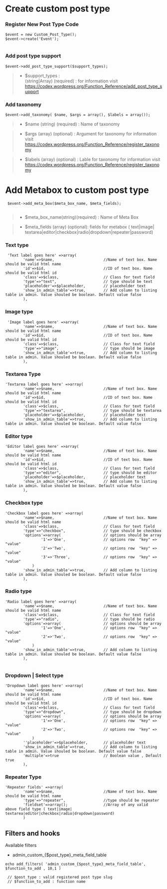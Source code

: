 # Create custom post type 

### Register New Post Type Code 

```
$event = new Custom_Post_Type();
$event->create('Event');
 
```

### Add post type support
```
$event->add_post_type_support($support_types);
```
 
> * $support_types :  
> (string|Array) (required) : for information visit https://codex.wordpress.org/Function_Reference/add_post_type_support

### Add taxonomy

```
$event->add_taxonomy( $name, $args = array(), $labels = array());

```

> * $name (string) (required) : Name of taxonomy

> * $args (array) (optional) : Argument  for taxonomy for information visit https://codex.wordpress.org/Function_Reference/register_taxonomy

> * $labels (array) (optional) : Lable for taxonomy  for information visit
https://codex.wordpress.org/Function_Reference/register_taxonomy

# Add Metabox to custom post type

```
 $event->add_meta_box($meta_box_name, $meta_fields);
 
```
> *  $meta_box_name(string)(required) : Name of Meta Box

> * $meta_fields (array) (optional): fields for metabox ( text|image| textarea|editor|checkbox|radio|dropdown|repeater|password)

### Text type 
```
 'Text label goes here' =>array(
		'name'=>$name,						//Name of text box. Name should be valid html name
		'id'=>$id,							//ID of text box. Name should be valid html id
		'class'=>$class, 					// Class for text field
		'type'=>"text",  					// type should be text 
		'placeholder'=>$placeholder, 		// placeholder text 
		'show_in_admin_table'=>true,		// Add column to listing table in admin. Value shouled be boolean. Default value false
		),
```

### Image type 
```
 'Image label goes here' =>array(
		'name'=>$name,						//Name of text box. Name should be valid html name
		'id'=>$id,							//ID of text box. Name should be valid html id
		'class'=>$class, 					// Class for text field
		'type'=>"image",  					// type should be image 
		'show_in_admin_table'=>true,		// Add column to listing table in admin. Value shouled be boolean. Default value false
		),
```

### Textarea Type

```
'Textarea label goes here' =>array(
		'name'=>$name,						//Name of text box. Name should be valid html name
		'id'=>$id,							//ID of text box. Name should be valid html id
		'class'=>$class,					// Class for text field
		'type'=>"textarea",					// type should be textarea
		'placeholder'=>$placeholder,		// placeholder text 
		'show_in_admin_table'=>true,		// Add column to listing table in admin. Value shouled be boolean. Default value false
```

### Editor type
```
'Editor label goes here' =>array(
		'name'=>$name,						//Name of text box. Name should be valid html name
		'id'=>$id,							//ID of text box. Name should be valid html id
		'class'=>$class,					// Class for text field
		'type'=>"editor",					// type should be editor
		'placeholder'=>$placeholder,		// placeholder text 
		'show_in_admin_table'=>true,		// Add column to listing table in admin. Value shouled be boolean. Default value false
		),

```

### Checkbox type

```
'Checkbox label goes here' =>array(
		'name'=>$name,						//Name of text box. Name should be valid html name
		'class'=>$class,					// Class for text field
		'type'=>"checkbox",					// type should be checkbox
		'options'=>array(					// options should be array
				'1'=>'One',					// options row  "key" => "value"
				'2'=>'Two',					// options row  "key" => "value"
				'3'=>'Three',				// options row  "key" => "value"
			)
		'show_in_admin_table'=>true,		// Add column to listing table in admin. Value shouled be boolean. Default value false
		),

```

### Radio type

```
'Radio label goes here' =>array(
		'name'=>$name,						//Name of text box. Name should be valid html name
		'class'=>$class,					// Class for text field
		'type'=>"radio",					// type should be radio
		'options'=>array(					// options should be array
				'1'=>'One',					// options row  "key" => "value"
				'2'=>'Two',					// options row  "key" => "value"
			)
		'show_in_admin_table'=>true,		// Add column to listing table in admin. Value shouled be boolean. Default value false
		),
		

```

### Dropdown | Select type

```
'Dropdown label goes here' =>array(
		'name'=>$name,						//Name of text box. Name should be valid html name
		'id'=>$id,							//ID of text box. Name should be valid html id
		'class'=>$class,					// Class for text field
		'type'=>"dropdown",					// type should be dropdown
		'options'=>array(					// options should be array
				'1'=>'One',					// options row  "key" => "value"
				'2'=>'Two',					// options row  "key" => "value"
			)
		''placeholder'=>$placeholder,		// placeholder text 
		'show_in_admin_table'=>true,		// Add column to listing table in admin. Value shouled be boolean. Default value false
		'multiple'=>true					// Boolean value , Default true
		),
```

### Repeater Type

```
'Repeater fields' =>array(
		'name'=>$name,						//Name of text box. Name should be valid html name
		'type'=>"repeater",					//type should be repeater
		'fieldset'=>array();				//Array of any valid  above field type ( text|image| textarea|editor|checkbox|radio|dropdown|password)				
		)

```

## Filters and hooks

Available filters
* admin_custom_{$post_type}_meta_field_table

```
echo add_filters( 'admin_custom_{$post_type}_meta_field_table', $function_to_add , 10,1 )

 // $post_type : valid registered post type slug
 // $function_to_add : function name 
 
 
```




